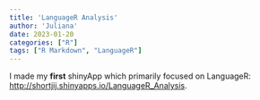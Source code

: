 ```yaml
---
title: 'LanguageR Analysis'
author: 'Juliana'
date: 2023-01-20
categories: ["R"]
tags: ["R Markdown", "LanguageR"]
---
```


I made my **first** shinyApp which primarily focused on LanguageR: <http://shortjij.shinyapps.io/LanguageR_Analysis>.
